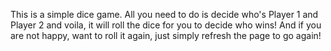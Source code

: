 This is a simple dice game. All you need to do is decide who's Player 1 and Player 2 and voila, it will roll the dice for you to decide who wins! And if you are not happy, want to roll it again, just simply refresh the page to go again! 


